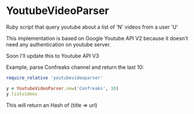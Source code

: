 YoutubeVideoParser
==================

Ruby script that query youtube about a list of 'N' videos from a user 'U'

This implementation is based on Google Youtube API V2 because it doesn't need
any authentication on youtube server.

Soon I'll update this to Youtube API V3

Example, parse Confreaks channel and return the last 10:

```ruby
require_relative 'youtubevideoparser'

y = YoutubeVideoParser.new('Confreaks', 10)
y.listvideos
```

This will return an Hash of (title => url)
